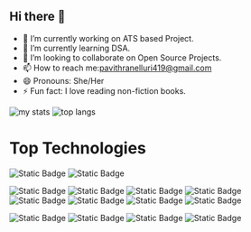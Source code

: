 ## Hi there 👋
- 🔭 I’m currently working on ATS based Project.
- 🌱 I’m currently learning DSA.
- 👯 I’m looking to collaborate on Open Source Projects.
- 📫 How to reach me:pavithranelluri419@gmail.com
- 😄 Pronouns: She/Her
- ⚡ Fun fact: I love reading non-fiction books.
<!--
**PavithraNelluri/PavithraNelluri** is a ✨ _special_ ✨ repository because its `README.md` (this file) appears on your GitHub profile.

Here are some ideas to get you started:

- 🔭 I’m currently working on ATS Project.
- 🌱 I’m currently learning DSA.
- 👯 I’m looking to collaborate on DSA based Open Source Projects.
- 🤔 I’m looking for help with ..
- 💬 Ask me about ...
- 📫 How to reach me:Email ID: pavithranelluri419@gmail.com
- 😄 Pronouns: She/Her
- ⚡ Fun fact: I love reading non-fiction books.
-->
<img alt="my stats"  src="https://github-readme-stats.vercel.app/api?username=PavithraNelluri"/>

<img alt="top langs"  src="https://github-readme-stats.vercel.app/api/top-langs/?username=PavithraNelluri&layout=compact"/>

# Top Technologies
![Static Badge](https://img.shields.io/badge/python-green?logo=python&labelColor=white)
![Static Badge](https://img.shields.io/badge/C%2B%2B-blue?logo=C%2B%2B&labelColor=black)

![Static Badge](https://img.shields.io/badge/numpy-violet?logo=numpy&labelColor=black)
![Static Badge](https://img.shields.io/badge/pandas-blue?logo=pandas&labelColor=black)
![Static Badge](https://img.shields.io/badge/Matplotlib-orange?logo=Matplotlib&labelColor=white)
![Static Badge](https://img.shields.io/badge/Tensorflow-red?logo=Tensorflow&labelColor=black)
![Static Badge](https://img.shields.io/badge/scikit%20learn-orange?logo=scikit%20learn&labelColor=blue)
![Static Badge](https://img.shields.io/badge/keras-indigo?logo=keras&labelColor=green)
![Static Badge](https://img.shields.io/badge/NLTK-red?logo=NLTK&labelColor=white)
![Static Badge](https://img.shields.io/badge/RAG-black?logo=HTML&labelColor=white)


![Static Badge](https://img.shields.io/badge/HTML-orange?logo=HTML&labelColor=black)
![Static Badge](https://img.shields.io/badge/CSS-violet?logo=CSS&labelColor=blue)
![Static Badge](https://img.shields.io/badge/Flask-blue?logo=Flask&labelColor=black)
![Static Badge](https://img.shields.io/badge/MySQL-green?logo=MySQL&labelColor=white)





